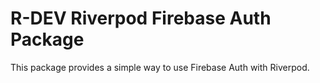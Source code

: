 # R-DEV Riverpod Firebase Auth Package

This package provides a simple way to use Firebase Auth with Riverpod.
